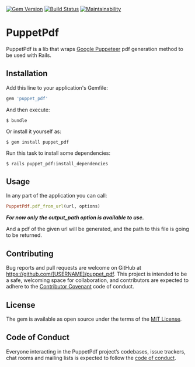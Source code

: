 [![Gem Version](https://badge.fury.io/rb/puppet_pdf.svg)](https://badge.fury.io/rb/puppet_pdf) [![Build Status](https://travis-ci.org/andersonfernandes/puppet_pdf.svg?branch=master)](https://travis-ci.org/andersonfernandes/puppet_pdf) [![Maintainability](https://api.codeclimate.com/v1/badges/d7347b2b2ab3ffdc4668/maintainability)](https://codeclimate.com/github/andersonfernandes/puppet_pdf/maintainability)

# PuppetPdf

PuppetPdf is a lib that wraps [Google Puppeteer](https://pptr.dev/) pdf generation method to be used with Rails.

## Installation

Add this line to your application's Gemfile:

```ruby
gem 'puppet_pdf'
```

And then execute:

    $ bundle

Or install it yourself as:

    $ gem install puppet_pdf

Run this task to install some dependencies: 

    $ rails puppet_pdf:install_dependencies

## Usage

In any part of the application you can call:

```ruby
PuppetPdf.pdf_from_url(url, options)
```
***For now only the output_path option is available to use.***

And a pdf of the given url will be generated, and the path to this file is going to be returned.

## Contributing

Bug reports and pull requests are welcome on GitHub at https://github.com/[USERNAME]/puppet_pdf. This project is intended to be a safe, welcoming space for collaboration, and contributors are expected to adhere to the [Contributor Covenant](http://contributor-covenant.org) code of conduct.

## License

The gem is available as open source under the terms of the [MIT License](https://opensource.org/licenses/MIT).

## Code of Conduct

Everyone interacting in the PuppetPdf project’s codebases, issue trackers, chat rooms and mailing lists is expected to follow the [code of conduct](https://github.com/[USERNAME]/puppet_pdf/blob/master/CODE_OF_CONDUCT.md).
